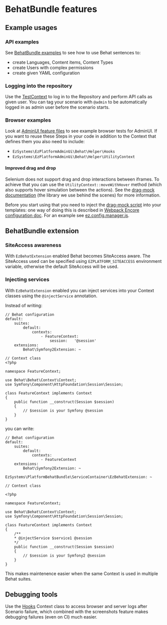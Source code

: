 # BehatBundle features

## Example usages

### API examples
See [BehatBundle examples](https://github.com/ezsystems/BehatBundle/tree/7.0/features/examples) to see how to use Behat sentences to:
- create Languages, Content items, Content Types
- create Users with complex permissions
- create given YAML configuration

### Logging into the repository

Use the [TestContext](../Context/Api/TestContext.php) to log in to the Repository and perform API calls as given user. You can tag your scenario with `@admin` to be automatically logged in as admin user before the scenario starts.

### Browser examples

Look at [AdminUI feature files](https://github.com/ezsystems/ezplatform-admin-ui/tree/1.5/features/standard) to see example browser tests for AdminUI. If you want to reuse these Steps in your code in addition to the Context that defines them you also need to include:
- `EzSystems\EzPlatformAdminUi\Behat\Helper\Hooks`
- `EzSystems\EzPlatformAdminUi\Behat\Helper\UtilityContext`

#### Improved drag and drop

Selenium does not support drag and drop interactions between iframes. To achieve that you can use the `UtilityContext::moveWithHover` method (which also supports hover simulation between the actions). See the [drag-mock documentation](https://github.com/andywer/drag-mock#browser) (the library we use behind the scenes) for more information.

Before you start using that you need to inject the [drag-mock script](../Resources/public/js/scripts/drag-mock.js) into your templates: one way of doing this is described in [Webpack Encore configuration doc](https://doc.ezplatform.com/en/latest/guide/bundles/#configuration-from-a-bundle). For an example see [ez.config.manager.js](../Resources/encore/ez.config.manager.js).

## BehatBundle extension

### SiteAccess awareness

With `EzBehatExtension` enabled Behat becomes SiteAccess aware. The SiteAccess used can be specified using `EZPLATFORM_SITEACCESS` environment variable, otherwise the default SiteAccess will be used.

### Injecting services

With `EzBehatExtension` enabled you can inject services into your Context classes using the `@injectService` annotation.

Instead of writing:
```
// Behat configuration 
default:
    suites:
        default:
            contexts:
                - FeatureContext:
                    session:   '@session'
    extensions:
        Behat\Symfony2Extension: ~

// Context class
<?php

namespace FeatureContext;

use Behat\Behat\Context\Context;
use Symfony\Component\HttpFoundation\Session\Session;

class FeatureContext implements Context
{
    public function __construct(Session $session)
    {
        // $session is your Symfony @session
    }
}
```

you can write:
```
// Behat configuration
default:
    suites:
        default:
            contexts:
                - FeatureContext
    extensions:
        Behat\Symfony2Extension: ~
        EzSystems\PlatformBehatBundle\ServiceContainer\EzBehatExtension: ~

// Context class

<?php

namespace FeatureContext;

use Behat\Behat\Context\Context;
use Symfony\Component\HttpFoundation\Session\Session;

class FeatureContext implements Context
{
    /**
    * @injectService $service1 @session
    */
    public function __construct(Session $session)
    {
        // $session is your Symfony2 @session
    }
}
```

This makes maintenence easier when the same Context is used in multiple Behat suites.

## Debugging tools

Use the [Hooks](https://github.com/ezsystems/ezplatform-admin-ui/blob/1.5/src/lib/Behat/Helper/Hooks.php) Context class to access browser and server logs after Scenario failure, which combined with the screenshots feature makes debugging failures (even on CI) much easier.

